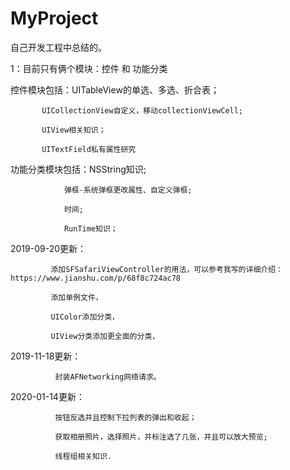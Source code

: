 # MyProject
自己开发工程中总结的。

1：目前只有俩个模块：控件 和 功能分类

控件模块包括：UITableView的单选、多选、折合表；

           UICollectionView自定义，移动collectionViewCell;
           
           UIView相关知识；
           
           UITextField私有属性研究
        
功能分类模块包括：NSString知识;

                弹框-系统弹框更改属性、自定义弹框;
                
                时间;
                
                RunTime知识；
                
 2019-09-20更新：
 
             添加SFSafariViewController的用法，可以参考我写的详细介绍：https://www.jianshu.com/p/68f8c724ac78
             
             添加单例文件，
             
             UIColor添加分类，
             
             UIView分类添加更全面的分类，
             
2019-11-18更新：
                      
              封装AFNetworking网络请求。
        
2020-01-14更新：

              按钮反选并且控制下拉列表的弹出和收起；
              
              获取相册照片，选择照片，并标注选了几张，并且可以放大预览;
              
              线程组相关知识.
              
